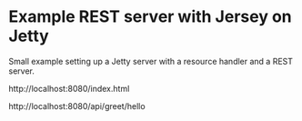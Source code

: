 # Example REST server with Jersey on Jetty

Small example setting up a Jetty server with a resource handler and a REST server.

http://localhost:8080/index.html

http://localhost:8080/api/greet/hello

